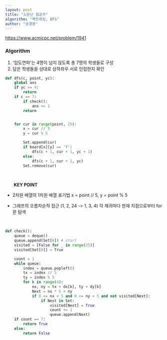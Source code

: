 ```yaml
---
layout: post
title: "소문난 칠공주"
algorithm: "백트래킹, BFS"
author: "송경용"
---
```


https://www.acmicpc.net/problem/1941
<br>

### Algorithm

1. '임도연파'는 4명이 넘지 않도록 총 7명의 학생들로 구성
2. 담은 학생들을 상대로 상하좌우 서로 인접한지 확인
   <br>

```python
def dfs(c, point, yc):
    global ans
    if yc >= 4:
        return
    if c == 7:
        if check():
            ans += 1
        return


    for cur in range(point, 25):
        x = cur // 5
        y = cur % 5

        Set.append(cur)
        if board[x][y] == 'Y':
            dfs(c + 1, cur + 1, yc + 1)
        else:
            dfs(c + 1, cur + 1, yc)
        Set.remove(cur)
```

<br>

&nbsp;&nbsp;&nbsp;&nbsp;&nbsp;&nbsp;&nbsp;**KEY POINT**

- 2차원 배열의 1차원 배열 표기법
  x = point // 5, y = point % 5
  <br>

- 그래프의 오름차순적 접근 (1, 2, 24 -> 1, 3, 4)
  각 재귀마다 현재 지점으로부터 for문 탐색

<br>

```python
def check():
    queue = deque()
    queue.append(Set[0]) # start
    visited = [False for _ in range(25)]
    visited[Set[0]] = True

    count = 1
    while queue:
        index = queue.popleft()
        tx = index // 5
        ty = index % 5
        for k in range(4):
            nx, ny = tx + dx[k], ty + dy[k]
            Next = nx * 5 + ny
            if 0 <= nx < 5 and 0 <= ny < 5 and not visited[Next]:
                if Next in Set:
                    visited[Next] = True
                    count += 1
                    queue.append(Next)
    if count == 7:
        return True
    else:
        return False
```
